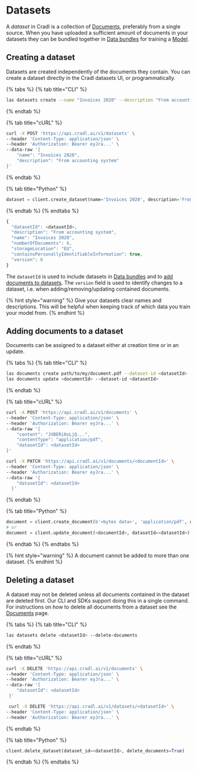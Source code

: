 # Datasets

A _dataset_ in Cradl is a collection of [Documents](documents.md), preferably from a single source. When you have uploaded a sufficient amount of documents in your datasets they can be bundled together in [Data bundles](training-data.md) for training a [Model](models.md).

## Creating a dataset

Datasets are created independently of the documents they contain. You can create a dataset directly in the Cradl datasets UI, or programmatically.

{% tabs %}
{% tab title="CLI" %}
```bash
las datasets create --name "Invoices 2020" --description "From accounting system"
```
{% endtab %}

{% tab title="cURL" %}
```bash
curl -X POST 'https://api.cradl.ai/v1/datasets' \
--header 'Content-Type: application/json' \
--header 'Authorization: Bearer eyJra...' \
--data-raw '{
    "name": "Invoices 2020",
    "description": "From accounting system"
}'
```
{% endtab %}

{% tab title="Python" %}
```python
dataset = client.create_dataset(name='Invoices 2020', description='From accounting system')
```
{% endtab %}
{% endtabs %}

```javascript
{
  "datasetId": <datasetId>,
  "description": "From accounting system",
  "name": "Invoices 2020",
  "numberOfDocuments": 0,
  "storageLocation": "EU",
  "containsPersonallyIdentifiableInformation": true,
  "version": 0
}
```

The `datasetId` is used to include datasets in [Data bundles](training-data.md) and to [add documents to datasets](datasets.md#adding-documents-to-a-dataset). The `version` field is used to identify changes to a dataset, i.e. when adding/removing/updating contained documents.

{% hint style="warning" %}
Give your datasets clear names and descriptions. This will be helpful when keeping track of which data you train your model from.
{% endhint %}

## Adding documents to a dataset

Documents can be assigned to a dataset either at creation time or in an update.

{% tabs %}
{% tab title="CLI" %}
```bash
las documents create path/to/my/document.pdf --dataset-id <datasetId>
las documents update <documentId> --dataset-id <datasetId>
```
{% endtab %}

{% tab title="cURL" %}
```bash
curl -X POST 'https://api.cradl.ai/v1/documents' \
--header 'Content-Type: application/json' \
--header 'Authorization: Bearer eyJra...' \
--data-raw '{
    "content": "JVBERi0xLjQ...",
    "contentType": "application/pdf",
    "datasetId": <datasetId>
}'

curl -X PATCH 'https://api.cradl.ai/v1/documents/<documentId>' \
--header 'Content-Type: application/json' \
--header 'Authorization: Bearer eyJra...' \
--data-raw '{
    "datasetId": <datasetId>
  }'
```
{% endtab %}

{% tab title="Python" %}
```python
document = client.create_document(b'<bytes data>', 'application/pdf', datasetId=<datasetId>)
# or
document = client.update_document(<documentId>, datasetId=<datasetId>)
```
{% endtab %}
{% endtabs %}

{% hint style="warning" %}
A document cannot be added to more than one dataset.
{% endhint %}


## Deleting a dataset

A dataset may not be deleted unless all documents contained in the dataset are deleted first. Our CLI and SDKs support doing this in a single command. For instructions on how to delete all documents from a dataset see the [Documents](documents.md#deleting-documents) page.

{% tabs %}
{% tab title="CLI" %}
```bash
las datasets delete <datasetId> --delete-documents
```
{% endtab %}

{% tab title="cURL" %}
```bash
curl -X DELETE 'https://api.cradl.ai/v1/documents' \
--header 'Content-Type: application/json' \
--header 'Authorization: Bearer eyJra...' \
--data-raw '{
    "datasetId": <datasetId>
 }'

 curl -X DELETE 'https://api.cradl.ai/v1/datasets/<datasetId>' \
--header 'Content-Type: application/json' \
--header 'Authorization: Bearer eyJra...' \
```
{% endtab %}

{% tab title="Python" %}
```python
client.delete_dataset(dataset_id=<datasetId>, delete_documents=True)
```
{% endtab %}
{% endtabs %}

